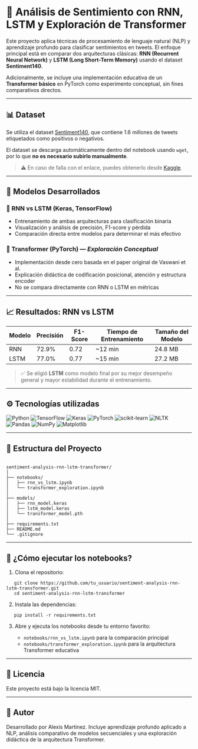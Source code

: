 # 💬 Análisis de Sentimiento con RNN, LSTM y Exploración de Transformer

Este proyecto aplica técnicas de procesamiento de lenguaje natural (NLP) y aprendizaje profundo para clasificar sentimientos en tweets. El enfoque principal está en comparar dos arquitecturas clásicas: **RNN (Recurrent Neural Network)** y **LSTM (Long Short-Term Memory)** usando el dataset **Sentiment140**.

Adicionalmente, se incluye una implementación educativa de un **Transformer básico** en PyTorch como experimento conceptual, sin fines comparativos directos.

---

## 📊 Dataset

Se utiliza el dataset [Sentiment140](http://help.sentiment140.com/), que contiene 1.6 millones de tweets etiquetados como positivos o negativos.

El dataset se descarga automáticamente dentro del notebook usando `wget`, por lo que **no es necesario subirlo manualmente**.

> ⚠️ En caso de falla con el enlace, puedes obtenerlo desde [Kaggle](https://www.kaggle.com/datasets/kazanova/sentiment140).

---

## 🧠 Modelos Desarrollados

### 🔁 RNN vs LSTM (Keras, TensorFlow)
- Entrenamiento de ambas arquitecturas para clasificación binaria
- Visualización y análisis de precisión, F1-score y pérdida
- Comparación directa entre modelos para determinar el más efectivo

### 🧪 Transformer (PyTorch) — *Exploración Conceptual*
- Implementación desde cero basada en el paper original de Vaswani et al.
- Explicación didáctica de codificación posicional, atención y estructura encoder
- No se compara directamente con RNN o LSTM en métricas

---

## 📈 Resultados: RNN vs LSTM

| Modelo     | Precisión | F1-Score | Tiempo de Entrenamiento | Tamaño del Modelo |
|------------|-----------|----------|--------------------------|-------------------|
| RNN        | 72.9%     | 0.72     | ~12 min                  | 24.8 MB           |
| LSTM       | 77.0%     | 0.77     | ~15 min                  | 27.2 MB           |

> ✅ Se eligió **LSTM** como modelo final por su mejor desempeño general y mayor estabilidad durante el entrenamiento.

---

## ⚙️ Tecnologías utilizadas

![Python](https://img.shields.io/badge/python-3670A0?style=for-the-badge&logo=python&logoColor=ffdd54) ![TensorFlow](https://img.shields.io/badge/TensorFlow-%23FF6F00.svg?style=for-the-badge&logo=TensorFlow&logoColor=white) ![Keras](https://img.shields.io/badge/Keras-%23D00000.svg?style=for-the-badge&logo=Keras&logoColor=white) ![PyTorch](https://img.shields.io/badge/PyTorch-%23EE4C2C.svg?style=for-the-badge&logo=PyTorch&logoColor=white) ![scikit-learn](https://img.shields.io/badge/scikit--learn-%23F7931E.svg?style=for-the-badge&logo=scikit-learn&logoColor=white) ![NLTK](https://img.shields.io/badge/NLTK-3776AB?style=for-the-badge&logo=python&logoColor=ffdd54) ![Pandas](https://img.shields.io/badge/pandas-%23150458.svg?style=for-the-badge&logo=pandas&logoColor=white) ![NumPy](https://img.shields.io/badge/numpy-%23013243.svg?style=for-the-badge&logo=numpy&logoColor=white) ![Matplotlib](https://img.shields.io/badge/Matplotlib-%23ffffff.svg?style=for-the-badge&logo=Matplotlib&logoColor=black)

[//]: # "- Python 3"
[//]: # "- TensorFlow/Keras"
[//]: # "- PyTorch"
[//]: # "- scikit-learn"
[//]: # "- NLTK"
[//]: # "- pandas, numpy, matplotlib"

---

## 📁 Estructura del Proyecto

```

sentiment-analysis-rnn-lstm-transformer/
│
├── notebooks/
│   ├── rnn_vs_lstm.ipynb             
│   └── transformer_exploration.ipynb 
│
├── models/
│   ├── rnn_model.keras
│   ├── lstm_model.keras
│   └── transformer_model.pth                           
│
├── requirements.txt
├── README.md
└── .gitignore

````

---

## 🚀 ¿Cómo ejecutar los notebooks?

1. Clona el repositorio:
```
   git clone https://github.com/tu_usuario/sentiment-analysis-rnn-lstm-transformer.git
   cd sentiment-analysis-rnn-lstm-transformer
```

2. Instala las dependencias:

```
   pip install -r requirements.txt
```

3. Abre y ejecuta los notebooks desde tu entorno favorito:

   * `notebooks/rnn_vs_lstm.ipynb` para la comparación principal
   * `notebooks/transformer_exploration.ipynb` para la arquitectura Transformer educativa

---

## 📄 Licencia

Este proyecto está bajo la licencia MIT.

---

## 👤 Autor

Desarrollado por Alexis Martínez.
Incluye aprendizaje profundo aplicado a NLP, análisis comparativo de modelos secuenciales y una exploración didáctica de la arquitectura Transformer.
